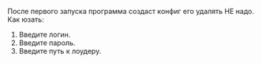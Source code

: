 После первого запуска программа создаст конфиг его удалять НЕ надо.
Как юзать:
1. Введите логин.
2. Введите пароль.
4. Введите путь к лоудеру.
